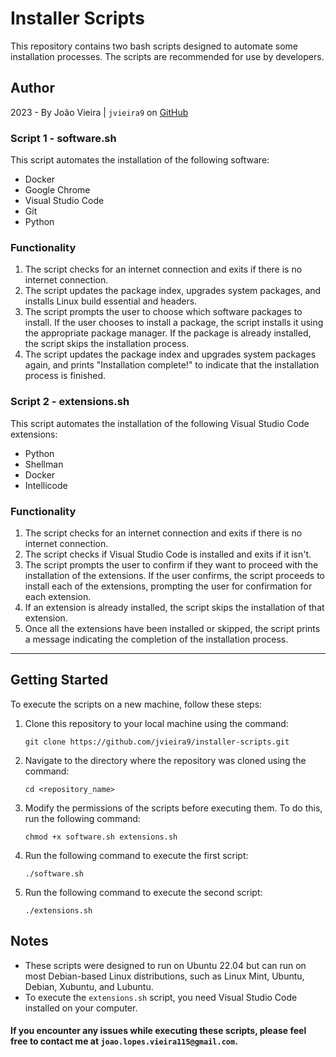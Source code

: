 # Installer Scripts

This repository contains two bash scripts designed to automate some installation processes. The scripts are recommended for use by developers.

## Author

2023 - By João Vieira | `jvieira9` on [GitHub](https://github.com/jvieira9)

### Script 1 - software.sh

This script automates the installation of the following software:

- Docker
- Google Chrome
- Visual Studio Code
- Git
- Python

### Functionality

1. The script checks for an internet connection and exits if there is no internet connection.
2. The script updates the package index, upgrades system packages, and installs Linux build essential and headers.
3. The script prompts the user to choose which software packages to install. If the user chooses to install a package, the script installs it using the appropriate package manager. If the package is already installed, the script skips the installation process.
4. The script updates the package index and upgrades system packages again, and prints "Installation complete!" to indicate that the installation process is finished.

### Script 2 - extensions.sh

This script automates the installation of the following Visual Studio Code extensions:

- Python
- Shellman
- Docker
- Intellicode

### Functionality

1. The script checks for an internet connection and exits if there is no internet connection.
2. The script checks if Visual Studio Code is installed and exits if it isn't.
3. The script prompts the user to confirm if they want to proceed with the installation of the extensions. If the user confirms, the script proceeds to install each of the extensions, prompting the user for confirmation for each extension.
4. If an extension is already installed, the script skips the installation of that extension.
5. Once all the extensions have been installed or skipped, the script prints a message indicating the completion of the installation process.

-----------------------------------------------------------------------------------------------------------------------------------------------------------------------

## Getting Started

To execute the scripts on a new machine, follow these steps:

1. Clone this repository to your local machine using the command:

    ```
    git clone https://github.com/jvieira9/installer-scripts.git
    ```

2. Navigate to the directory where the repository was cloned using the command:

    ```
    cd <repository_name>
    ```

3. Modify the permissions of the scripts before executing them. To do this, run the following command: 

    ```
    chmod +x software.sh extensions.sh
    ```

4. Run the following command to execute the first script: 

    ```
    ./software.sh
    ```

5. Run the following command to execute the second script: 

    ```
    ./extensions.sh
    ```

## Notes

- These scripts were designed to run on Ubuntu 22.04 but can run on most Debian-based Linux distributions, such as Linux Mint, Ubuntu, Debian, Xubuntu, and Lubuntu.
- To execute the `extensions.sh` script, you need Visual Studio Code installed on your computer.

#### If you encounter any issues while executing these scripts, please feel free to contact me at `joao.lopes.vieira115@gmail.com`.
